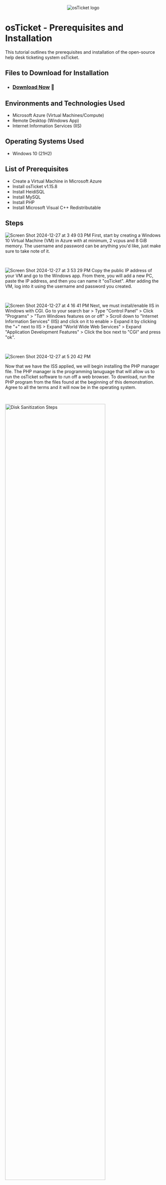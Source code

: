 <p align="center">
<img src="https://i.imgur.com/Clzj7Xs.png" alt="osTicket logo"/>
</p>

<h1>osTicket - Prerequisites and Installation</h1>
This tutorial outlines the prerequisites and installation of the open-source help desk ticketing system osTicket.<br />

<h2> Files to Download for Installation</h2>

- ### [Download Now](https://drive.google.com/drive/u/2/folders/1APMfNyfNzcxZC6EzdaNfdZsUwxWYChf6) 📁

<h2>Environments and Technologies Used</h2>

- Microsoft Azure (Virtual Machines/Compute)
- Remote Desktop (Windows App)
- Internet Information Services (IIS)

<h2>Operating Systems Used </h2>

- Windows 10</b> (21H2)

<h2>List of Prerequisites</h2>

- Create a Virtual Machine in Microsoft Azure
- Install osTicket v1.15.8
- Install HeidiSQL
- Install MySQL
- Install PHP
- Install Microsoft Visual C++ Redistributable

<h2>Steps</h2>

![Screen Shot 2024-12-27 at 3 49 03 PM](https://github.com/user-attachments/assets/47a717c8-1561-48e5-9538-1c13940cb73d)
First, start by creating a Windows 10 Virtual Machine (VM) in Azure with at minimum, 2 vcpus and 8 GiB memory. The username and password can be anything you'd like, just make sure to take note of it.
</p>
<br />

![Screen Shot 2024-12-27 at 3 53 29 PM](https://github.com/user-attachments/assets/1ef52ea1-ecb4-45ec-885d-2df8015265b4)
Copy the public IP address of your VM and go to the Windows app. From there, you will add a new PC, paste the IP address, and then you can name it "osTicket". After adding the VM, log into it using the username and password you created.
</p>
<br />

![Screen Shot 2024-12-27 at 4 16 41 PM](https://github.com/user-attachments/assets/d7ab094c-6c3b-4aba-979d-b720acab5e37)
Next, we must install/enable IIS in Windows with CGI. Go to your search bar > Type "Control Panel" > Click "Programs" > "Turn Windows features on or off" > Scroll down to "Internet Information Services" (IIS) and click on it to enable > Expand it by clicking the "+" next to IIS > Expand "World Wide Web Services" > Expand "Application Development Features" > Click the box next to "CGI" and press "ok".
</p>
<br />

![Screen Shot 2024-12-27 at 5 20 42 PM](https://github.com/user-attachments/assets/9257189c-002b-4b8f-b597-99b06552463e)

Now that we have the ISS applied, we will begin installing the PHP manager file. The PHP manager is the programming lanuguage that will allow us to run the osTicket software to run off a web browser. To download, run the PHP program from the files found at the beginning of this demonstration. Agree to all the terms and it will now be in the operating system.
</p>
<br />

<p>
<img src="https://i.imgur.com/DJmEXEB.png" height="80%" width="80%" alt="Disk Sanitization Steps"/>
</p>
<p>
Lorem ipsum dolor sit amet, consectetur adipiscing elit, sed do eiusmod tempor incididunt ut labore et dolore magna aliqua. Ut enim ad minim veniam, quis nostrud exercitation ullamco laboris nisi ut aliquip ex ea commodo consequat. Duis aute irure dolor in reprehenderit in voluptate velit esse cillum dolore eu fugiat nulla pariatur.
</p>
<br />
